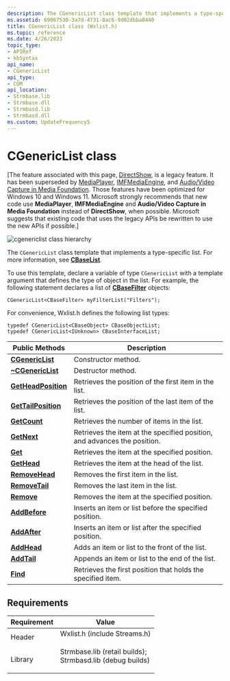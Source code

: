 ```yaml
---
description: The CGenericList class template that implements a type-specific list. For more information, see CBaseList.
ms.assetid: 69067530-3a7d-4731-8ac6-9d02dbba8440
title: CGenericList class (Wxlist.h)
ms.topic: reference
ms.date: 4/26/2023
topic_type: 
- APIRef
- kbSyntax
api_name: 
- CGenericList
api_type: 
- COM
api_location: 
- Strmbase.lib
- Strmbase.dll
- Strmbasd.lib
- Strmbasd.dll
ms.custom: UpdateFrequency5
---
```


# CGenericList class

\[The feature associated with this page, [DirectShow](/windows/win32/directshow/directshow), is a legacy feature. It has been superseded by [MediaPlayer](/uwp/api/Windows.Media.Playback.MediaPlayer), [IMFMediaEngine](/windows/win32/api/mfmediaengine/nn-mfmediaengine-imfmediaengine), and [Audio/Video Capture in Media Foundation](windows/win32/medfound/audio-video-capture-in-media-foundation). Those features have been optimized for Windows 10 and Windows 11. Microsoft strongly recommends that new code use **MediaPlayer**, **IMFMediaEngine** and **Audio/Video Capture in Media Foundation** instead of **DirectShow**, when possible. Microsoft suggests that existing code that uses the legacy APIs be rewritten to use the new APIs if possible.\]

![cgenericlist class hierarchy](images/list01.png)

The `CGenericList` class template that implements a type-specific list. For more information, see [**CBaseList**](cbaselist.md).

To use this template, declare a variable of type `CGenericList` with a template argument that defines the type of object in the list. For example, the following statement declares a list of [**CBaseFilter**](cbasefilter.md) objects:


```
CGenericList<CBaseFilter> myFilterList("Filters"); 
```



For convenience, Wxlist.h defines the following list types:

``` syntax
typedef CGenericList<CBaseObject> CBaseObjectList;
typedef CGenericList<IUnknown> CBaseInterfaceList;
```



| Public Methods                                          | Description                                                              |
|---------------------------------------------------------|--------------------------------------------------------------------------|
| [**CGenericList**](cgenericlist-cgenericlist.md)       | Constructor method.                                                      |
| [**~CGenericList**](cgenericlist--cgenericlist.md)     | Destructor method.                                                       |
| [**GetHeadPosition**](cgenericlist-getheadposition.md) | Retrieves the position of the first item in the list.                    |
| [**GetTailPosition**](cgenericlist-gettailposition.md) | Retrieves the position of the last item of the list.                     |
| [**GetCount**](cgenericlist-getcount.md)               | Retrieves the number of items in the list.                               |
| [**GetNext**](cgenericlist-getnext.md)                 | Retrieves the item at the specified position, and advances the position. |
| [**Get**](cgenericlist-get.md)                         | Retrieves the item at the specified position.                            |
| [**GetHead**](cgenericlist-gethead.md)                 | Retrieves the item at the head of the list.                              |
| [**RemoveHead**](cgenericlist-removehead.md)           | Removes the first item in the list.                                      |
| [**RemoveTail**](cgenericlist-removetail.md)           | Removes the last item in the list.                                       |
| [**Remove**](cgenericlist-remove.md)                   | Removes the item at the specified position.                              |
| [**AddBefore**](cgenericlist-addbefore.md)             | Inserts an item or list before the specified position.                   |
| [**AddAfter**](cgenericlist-addafter.md)               | Inserts an item or list after the specified position.                    |
| [**AddHead**](cgenericlist-addhead.md)                 | Adds an item or list to the front of the list.                           |
| [**AddTail**](cgenericlist-addtail.md)                 | Appends an item or list to the end of the list.                          |
| [**Find**](cgenericlist-find.md)                       | Retrieves the first position that holds the specified item.              |



 

## Requirements



| Requirement | Value |
|--------------------|--------------------------------------------------------------------------------------------------------------------------------------------------------------------------------------------|
| Header<br/>  | <dl> <dt>Wxlist.h (include Streams.h)</dt> </dl>                                                                                    |
| Library<br/> | <dl> <dt>Strmbase.lib (retail builds); </dt> <dt>Strmbasd.lib (debug builds)</dt> </dl> |



 

 




